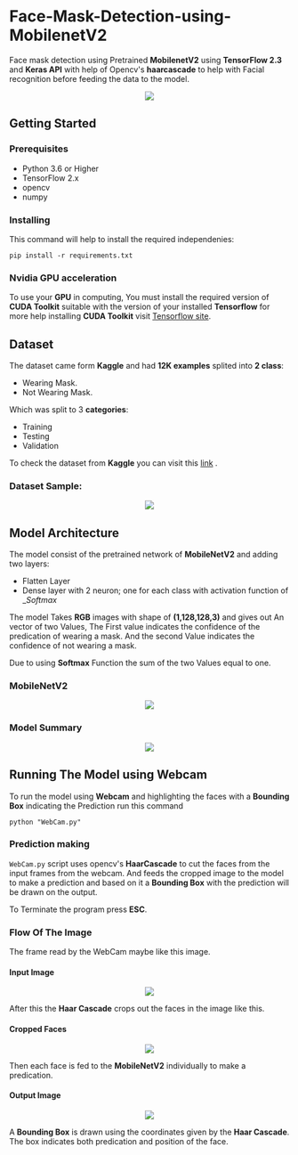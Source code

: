 # Face-Mask-Detection-using-MobilenetV2
Face mask detection using Pretrained __MobilenetV2__ using __TensorFlow 2.3__ and __Keras API__ with help of Opencv's __haarcascade__ to help with Facial recognition before feeding the data to the model. 

<p align="center">
  <img  src="https://github.com/Karimashraf01/Face-Mask-Detection-using-MobilenetV2/blob/master/img_readme/test_img.jpg">
</p>

## Getting Started
### Prerequisites
- Python 3.6 or Higher
- TensorFlow 2.x
- opencv
- numpy

### Installing
This command will help to install the required independenies:
```
pip install -r requirements.txt
```

### Nvidia GPU acceleration
To use your __GPU__ in computing, You must install the required version of __CUDA Toolkit__ suitable with the version of your installed __Tensorflow__
for more help installing __CUDA Toolkit__ visit [Tensorflow site](https://www.tensorflow.org/install/gpu).

## Dataset
The dataset came form __Kaggle__ and had __12K examples__ splited into __2 class__:
- Wearing Mask.
- Not Wearing Mask.

Which was split to 3 __categories__:
- Training 
- Testing 
- Validation

To check the dataset from __Kaggle__ you can visit this [link](https://www.kaggle.com/ashishjangra27/face-mask-12k-images-dataset) .

### Dataset Sample:
<p align="center">
  <img  src="https://github.com/Karimashraf01/Face-Mask-Detection-using-MobilenetV2/blob/master/img_readme/sample.jpg">
</p>

## Model Architecture
The model consist of the pretrained network of __MobileNetV2__ and adding two layers:
- Flatten Layer 
- Dense layer with 2 neuron; one for each class with activation function of __Softmax_ 

The model Takes __RGB__ images with shape of __(1,128,128,3)__ and gives out An vector of two Values, The First value indicates the confidence of the predication of wearing a mask. And the second Value indicates the confidence of not wearing a mask.

Due to using __Softmax__ Function the sum of the two Values equal to one.
### MobileNetV2
<p align="center">
  <img  src="https://github.com/Karimashraf01/Face-Mask-Detection-using-MobilenetV2/blob/master/img_readme/mobilenetv2.jpg">
</p>

### Model Summary
<p align="center">
  <img  src="https://github.com/Karimashraf01/Face-Mask-Detection-using-MobilenetV2/blob/master/img_readme/Summary.jpg">
</p>

## Running The Model using Webcam
To run the model using __Webcam__ and highlighting the faces with a __Bounding Box__ indicating the Prediction run this command
```
python "WebCam.py"
```
### Prediction making
`WebCam.py` script uses opencv's __HaarCascade__ to cut the faces from the input frames from the webcam. And feeds the cropped image to the model to make a prediction and based on it a __Bounding Box__ with the prediction will be drawn on the output.

To Terminate the program press __ESC__.


### Flow Of The Image
The frame read by the WebCam maybe like this image.

#### Input Image
<p align="center">
  <img  src="https://github.com/Karimashraf01/Face-Mask-Detection-using-MobilenetV2/blob/master/img_readme/test2.jpg">
</p>

After this the __Haar Cascade__ crops out the faces in the image like this.
#### Cropped Faces
<p align="center">
  <img  src="https://github.com/Karimashraf01/Face-Mask-Detection-using-MobilenetV2/blob/master/img_readme/test2_cropped.jpg">
</p>

Then each face is fed to the __MobileNetV2__ individually to make a predication.

#### Output Image
<p align="center">
  <img  src="https://github.com/Karimashraf01/Face-Mask-Detection-using-MobilenetV2/blob/master/img_readme/output.jpg">
</p>

A __Bounding Box__ is drawn using the coordinates given by the __Haar Cascade__. The box indicates both predication and position of the face.
